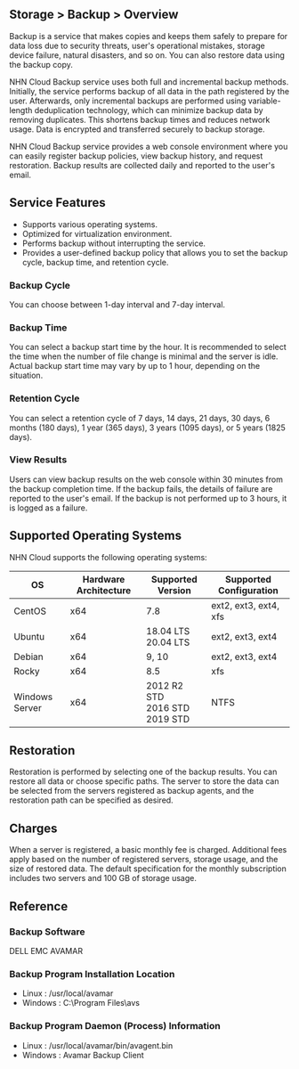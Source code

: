 ## Storage > Backup > Overview

Backup is a service that makes copies and keeps them safely to prepare for data loss due to security threats, user's operational mistakes, storage device failure, natural disasters, and so on. You can also restore data using the backup copy.

NHN Cloud Backup service uses both full and incremental backup methods. Initially, the service performs backup of all data in the path registered by the user. Afterwards, only incremental backups are performed using variable-length deduplication technology, which can minimize backup data by removing duplicates. This shortens backup times and reduces network usage. Data is encrypted and transferred securely to backup storage.

NHN Cloud Backup service provides a web console environment where you can easily register backup policies, view backup history, and request restoration. Backup results are collected daily and reported to the user's email.

## Service Features
* Supports various operating systems.
* Optimized for virtualization environment.
* Performs backup without interrupting the service.
* Provides a user-defined backup policy that allows you to set the backup cycle, backup time, and retention cycle.

### Backup Cycle
You can choose between 1-day interval and 7-day interval.

### Backup Time
You can select a backup start time by the hour. It is recommended to select the time when the number of file change is minimal and the server is idle. Actual backup start time may vary by up to 1 hour, depending on the situation.

### Retention Cycle
You can select a retention cycle of 7 days, 14 days, 21 days, 30 days, 6 months (180 days), 1 year (365 days), 3 years (1095 days), or 5 years (1825 days).

### View Results
Users can view backup results on the web console within 30 minutes from the backup completion time. If the backup fails, the details of failure are reported to the user's email. If the backup is not performed up to 3 hours, it is logged as a failure.

## Supported Operating Systems
NHN Cloud supports the following operating systems:

| OS | Hardware Architecture | Supported Version | Supported Configuration |
| --- | --- | --- | --- |
| CentOS | x64 | 7.8 | ext2, ext3, ext4, xfs |
| Ubuntu | x64 | 18.04 LTS<br/>20.04 LTS | ext2, ext3, ext4 |
| Debian | x64 | 9, 10 | ext2, ext3, ext4 |
| Rocky | x64 | 8.5 | xfs |
| Windows Server | x64 | 2012 R2 STD<br/>2016 STD<br/>2019 STD | NTFS |

## Restoration
Restoration is performed by selecting one of the backup results. You can restore all data or choose specific paths.
The server to store the data can be selected from the servers registered as backup agents, and the restoration path can be specified as desired.

## Charges
When a server is registered, a basic monthly fee is charged. Additional fees apply based on the number of registered servers, storage usage, and the size of restored data. The default specification for the monthly subscription includes two servers and 100 GB of storage usage.

## Reference
### Backup Software
DELL EMC AVAMAR

### Backup Program Installation Location
* Linux : /usr/local/avamar
* Windows : C:\Program Files\avs

### Backup Program Daemon (Process) Information
* Linux : /usr/local/avamar/bin/avagent.bin
* Windows : Avamar Backup Client
